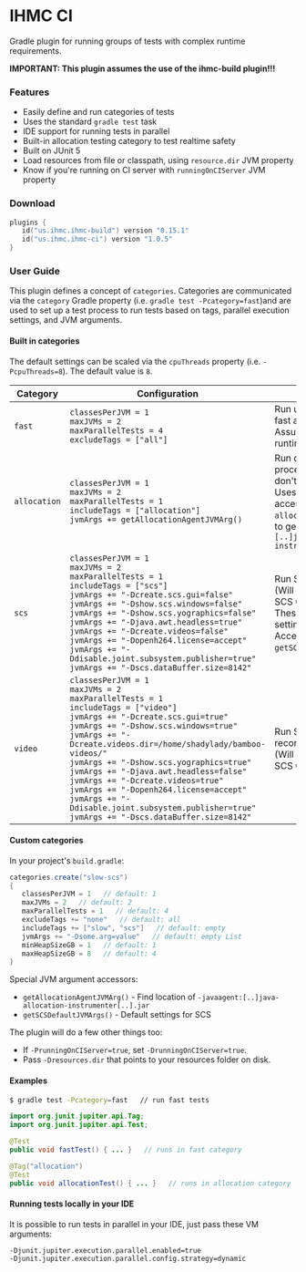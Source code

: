 # IHMC CI

Gradle plugin for running groups of tests with complex runtime requirements.

**IMPORTANT: This plugin assumes the use of the ihmc-build plugin!!!**

### Features

- Easily define and run categories of tests
- Uses the standard `gradle test` task
- IDE support for running tests in parallel
- Built-in allocation testing category to test realtime safety
- Built on JUnit 5
- Load resources from file or classpath, using `resource.dir` JVM property
- Know if you're running on CI server with `runningOnCIServer` JVM property

### Download

```kotlin
plugins {
   id("us.ihmc.ihmc-build") version "0.15.1"
   id("us.ihmc.ihmc-ci") version "1.0.5"
}
```

### User Guide

This plugin defines a concept of `categories`. Categories are communicated via the `category` Gradle
property (i.e. `gradle test -Pcategory=fast`)and are used to set up a test process to run tests based on tags, parallel
execution settings, and JVM arguments.

#### Built in categories

The default settings can be scaled via the `cpuThreads` property (i.e. `-PcpuThreads=8`). The default value is `8`.

|Category|Configuration|Summary|
|---|---|---|
|`fast`|`classesPerJVM = 1`<br>`maxJVMs = 2`<br>`maxParallelTests = 4`<br>`excludeTags = ["all"]`|Run untagged tests as fast as possible.<br>Assume no special runtime requirements.|
|`allocation`|`classesPerJVM = 1`<br>`maxJVMs = 2`<br>`maxParallelTests = 1`<br>`includeTags = ["allocation"]`<br>`jvmArgs += getAllocationAgentJVMArg()`|Run only 1 test per JVM process so allocations don't overlap.<br>Uses provided special accessor, `allocationAgentJVMArg`,<br>to get `-javaagent:[..]java-allocation-instrumenter[..].jar`|
|`scs`|`classesPerJVM = 1`<br>`maxJVMs = 2`<br>`maxParallelTests = 1`<br>`includeTags = ["scs"]`<br>`jvmArgs += "-Dcreate.scs.gui=false"`<br>`jvmArgs += "-Dshow.scs.windows=false"`<br>`jvmArgs += "-Dshow.scs.yographics=false"`<br>`jvmArgs += "-Djava.awt.headless=true"`<br>`jvmArgs += "-Dcreate.videos=false"`<br>`jvmArgs += "-Dopenh264.license=accept"`<br>`jvmArgs += "-Ddisable.joint.subsystem.publisher=true"`<br>`jvmArgs += "-Dscs.dataBuffer.size=8142"`|Run SCS tests.<br>(Will eventually move SCS Gradle plugin)<br>These are the default settings for SCS. Accessible via `getSCSDefaultJVMArgs()`.|
|`video`|`classesPerJVM = 1`<br>`maxJVMs = 2`<br>`maxParallelTests = 1`<br>`includeTags = ["video"]`<br>`jvmArgs += "-Dcreate.scs.gui=true"`<br>`jvmArgs += "-Dshow.scs.windows=true"`<br>`jvmArgs += "-Dcreate.videos.dir=/home/shadylady/bamboo-videos/"`<br>`jvmArgs += "-Dshow.scs.yographics=true"`<br>`jvmArgs += "-Djava.awt.headless=false"`<br>`jvmArgs += "-Dcreate.videos=true"`<br>`jvmArgs += "-Dopenh264.license=accept"`<br>`jvmArgs += "-Ddisable.joint.subsystem.publisher=true"`<br>`jvmArgs += "-Dscs.dataBuffer.size=8142"`|Run SCS video recordings.<br>(Will eventually move SCS Gradle plugin)|
 
#### Custom categories

In your project's `build.gradle`:
```groovy
categories.create("slow-scs")
{
   classesPerJVM = 1   // default: 1
   maxJVMs = 2   // default: 2
   maxParallelTests = 1   // default: 4
   excludeTags += "none"   // default: all
   includeTags += ["slow", "scs"]   // default: empty
   jvmArgs += "-Dsome.arg=value"   // default: empty List
   minHeapSizeGB = 1   // default: 1
   maxHeapSizeGB = 8   // default: 4
}
```

Special JVM argument accessors:

- `getAllocationAgentJVMArg()` - Find location of `-javaagent:[..]java-allocation-instrumenter[..].jar`
- `getSCSDefaultJVMArgs()` - Default settings for SCS

The plugin will do a few other things too:

- If `-PrunningOnCIServer=true`, set `-DrunningOnCIServer=true`.
- Pass `-Dresources.dir` that points to your resources folder on disk.

#### Examples

```bash
$ gradle test -Pcategory=fast   // run fast tests
```

```java
import org.junit.jupiter.api.Tag;
import org.junit.jupiter.api.Test;

@Test
public void fastTest() { ... }   // runs in fast category

@Tag("allocation")
@Test
public void allocationTest() { ... }   // runs in allocation category
```

#### Running tests locally in your IDE

It is possible to run tests in parallel in your IDE, just pass these VM arguments:

```
-Djunit.jupiter.execution.parallel.enabled=true
-Djunit.jupiter.execution.parallel.config.strategy=dynamic
```
